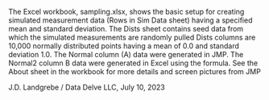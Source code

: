 The Excel workbook, sampling.xlsx, shows the basic setup for creating simulated measurement data (Rows in Sim Data sheet) having a specified mean and standard deviation. The Dists sheet contains seed data from which the simulated measurements are randomly pulled Dists columns are 10,000 normally distributed points having a mean of 0.0 and standard deviation 1.0. The Normal column (A) data were generated in JMP. The Normal2 column B data were generated in Excel using the formula. See the About sheet in the workbook for more details and screen pictures from JMP

J.D. Landgrebe / Data Delve LLC, July 10, 2023
